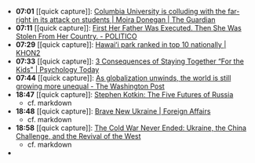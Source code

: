 - **07:01** [[quick capture]]:  [Columbia University is colluding with the far-right in its attack on students | Moira Donegan | The Guardian](https://www.theguardian.com/commentisfree/2024/apr/19/far-right-columbia-university-student-arrests)
- **07:11** [[quick capture]]:  [First Her Father Was Executed. Then She Was Stolen From Her Country. - POLITICO](https://www.politico.com/news/magazine/2024/04/19/greek-children-adoptions-cold-war-00153120)
- **07:29** [[quick capture]]:  [Hawaiʻi park ranked in top 10 nationally | KHON2](https://www.khon2.com/local-news/hawai%CA%BBi-park-ranked-in-top-10-nationally/)
- **07:33** [[quick capture]]:  [3 Consequences of Staying Together “For the Kids" | Psychology Today](https://www.psychologytoday.com/us/blog/communicating-through-change/202404/staying-together-for-the-kids)
- **07:44** [[quick capture]]:  [As globalization unwinds, the world is still growing more unequal - The Washington Post](https://www.washingtonpost.com/world/2024/04/19/globalization-inequality-imf-world-bank-washington-consensus-economy/)
- **18:47** [[quick capture]]:  [Stephen Kotkin: The Five Futures of Russia](https://www.foreignaffairs.com/russian-federation/five-futures-russia-stephen-kotkin)
	- cf. markdown
- **18:48** [[quick capture]]:  [Brave New Ukraine | Foreign Affairs](https://www.foreignaffairs.com/ukraine/brave-new-ukraine)
	- cf. markdown
- **18:58** [[quick capture]]:  [The Cold War Never Ended: Ukraine, the China Challenge, and the Revival of the West](https://www.foreignaffairs.com/reviews/ukraine-cold-war-never-ended-russia-ukraine-war)
	- cf. markdown
-